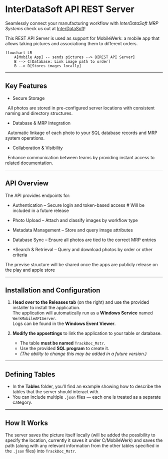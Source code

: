 # InterDataSoft API REST Server



Seamlessly connect your manufacturing workflow with *InterDataSoft MRP Systems* check us out at [InterDataSoft](https://interdatasoft.com/)!


This REST API Server is used as support for MobileWerk: a mobile app that allows taking pictures and associationg them to different orders. 

```mermaid
flowchart LR
    A[Mobile App] -- sends pictures --> B[REST API Server]
    B --> C[Database: Link image path to order]
    B --> D[Stores images locally]
```

---


## Key Features


- Secure Storage

&nbsp; All photos are stored in pre-configured server locations with consistent naming and directory structures.


- Database \& MRP Integration

&nbsp; Automatic linkage of each photo to your SQL database records and MRP system operations.


- Collaboration \& Visibility

&nbsp; Enhance communication between teams by providing instant access to related documentation.


---


## API Overview

The API provides endpoints for:



- Authentication – Secure login and token-based access  # Will be included in a future release

- Photo Upload – Attach and classify images by workflow type  

- Metadata Management – Store and query image attributes  

- Database Sync – Ensure all photos are tied to the correct MRP entries  

- *Search \& Retrieval – Query and download photos by order or other criteria  

The previse structure will be shared once the apps are publicly release on the play and apple store

---



## Installation and Configuration

1. **Head over to the Releases tab** (on the right) and use the provided installer to install the application.  
   The application will automatically run as a **Windows Service** named `WerkMobileAPIServer`.  
   Logs can be found in the **Windows Event Viewer**.

2. **Modify the appsettings** to link the application to your table or database.  
   - The table **must be named** `TrackDoc_Mstr`.  
   - Use the provided **SQL program** to create it.  
   - *(The ability to change this may be added in a future version.)*

---

## Defining Tables

- In the **Tables** folder, you’ll find an example showing how to describe the tables that the server should interact with.  
- You can include multiple `.json` files — each one is treated as a separate category.

---

## How It Works

The server saves the picture itself locally (will be added the possibility to specify the location, currently it saves it under C/MobileWerk) and saves the path (along with any relevant information from the other tables specified in the `.json` files) into `TrackDoc_Mstr`.  




